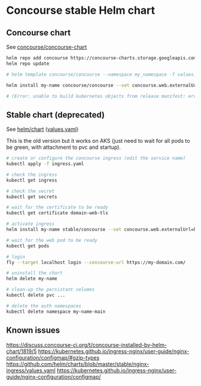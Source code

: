 # Concourse stable Helm chart

## Concourse chart

See [concourse/concourse-chart](https://github.com/concourse/concourse-chart)

```bash
helm repo add concourse https://concourse-charts.storage.googleapis.com/
helm repo update

# helm template concourse/concourse --namespace my_namespace -f values.yaml > temp.yaml

helm install my-name concourse/concourse --set concourse.web.externalUrl=my-domain.com --set web.ingress.enabled=true --set web.ingress.hosts[0]=my-domain.com --set web.ingress.tls[0].secretName=domain-web-tls --set web.ingress.tls[0].hosts[0]=my-domain.com

# (Error: unable to build kubernetes objects from release manifest: error validating "": error validating data: [unknown object type "nil" in ConfigMap.data.config-rbac.yml, unknown object type "nil" in ConfigMap.data.main-team.yml])
```

## Stable chart (deprecated)

See [helm/chart](https://github.com/helm/charts/tree/master/stable/concourse) ([values.yaml](https://github.com/helm/charts/blob/master/stable/concourse/values.yaml))

This is the old version but it works on AKS (just need to wait for all pods to be green, with attachment to pvc and startup).

```bash
# create or configure the concourse ingress (edit the service name)
kubectl apply -f ingress.yaml

# check the ingress
kubectl get ingress

# check the secret
kubectl get secrets

# wait for the certificate to be ready
kubectl get certificate domain-web-tls

# activate ingress
helm install my-name stable/concourse --set concourse.web.externalUrl=https://my-domain.com/ --set web.ingress.enabled=true --set web.ingress.hosts[0]=my-domain.com --set web.ingress.tls[0].secretName=domain-web-tls --set web.ingress.tls[0].hosts[0]=my-domain.com --set secrets.localUsers="test:mysecretpassword" --set web.resources.requests.cpu="200m" --set web.resources.requests.memory="256Mi"

# wait for the web pod to be ready
kubectl get pods

# login
fly --target localhost login --concourse-url https://my-domain.com/

# uninstall the chart
helm delete my-name

# clean-up the persistant volumes
kubectl delete pvc ...

# delete the auth namespaces
kubectl delete namespace my-name-main
```

## Known issues

https://discuss.concourse-ci.org/t/concourse-installed-by-helm-chart/1819/5
https://kubernetes.github.io/ingress-nginx/user-guide/nginx-configuration/configmap/#gzip-types
https://github.com/helm/charts/blob/master/stable/nginx-ingress/values.yaml
https://kubernetes.github.io/ingress-nginx/user-guide/nginx-configuration/configmap/
